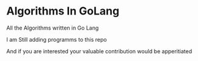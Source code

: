 # Algorithms In GoLang
All the Algorithms written in Go Lang

I am Still adding programms to this repo

And if you are interested your valuable contribution would be apperitiated 

